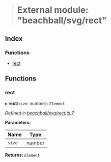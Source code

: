 > # External module: "beachball/svg/rect"

## Index

### Functions

* [rect](_beachball_svg_rect_.md#rect)

## Functions

###  rect

▸ **rect**(`size`: number): *`Element`*

*Defined in [beachball/svg/rect.ts:7](https://github.com/polkadot-js/ui/blob/004a439/packages/react-identicon/src/beachball/svg/rect.ts#L7)*

**Parameters:**

Name | Type |
------ | ------ |
`size` | number |

**Returns:** *`Element`*